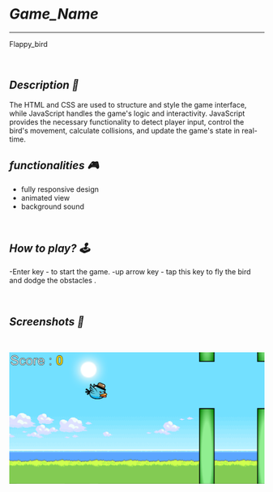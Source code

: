 # _Game_Name_

---

Flappy_bird

<br>

## _Description 📃_

The HTML and CSS are used to structure and style the game interface, while JavaScript handles the game's logic and interactivity. JavaScript provides the necessary functionality to detect player input, control the bird's movement, calculate collisions, and update the game's state in real-time.

## _functionalities 🎮_
- fully responsive design
- animated view
- background sound


<br>

## _How to play? 🕹️_

-Enter key - to start the game.
-up arrow key - tap this key to fly the bird and dodge the obstacles .

<br>

## _Screenshots 📸_

<br>

![image](../../assets/images/bird.png)

<br>
